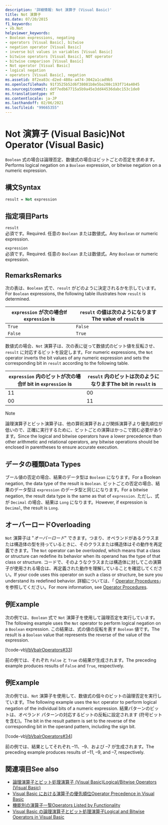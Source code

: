 ```yaml
---
description: '詳細情報: Not 演算子 (Visual Basic)'
title: Not 演算子
ms.date: 07/20/2015
f1_keywords:
- vb.Not
helpviewer_keywords:
- Boolean expressions, negating
- operators [Visual Basic], bitwise
- negation operator [Visual Basic]
- inverse bit values in variables [Visual Basic]
- bitwise operators [Visual Basic], NOT operator
- bitwise comparison [Visual Basic]
- Not operator [Visual Basic]
- logical negation
- operators [Visual Basic], negation
ms.assetid: 8f2ea83c-d2ed-480a-a474-3042a1cad9b5
ms.openlocfilehash: 91f3525b52d6f38081b8e5ba208c193f714a4045
ms.sourcegitcommit: ddf7edb67715a5b9a45e3dd44536dabc153c1de0
ms.translationtype: HT
ms.contentlocale: ja-JP
ms.lasthandoff: 02/06/2021
ms.locfileid: "99665355"
---
```

# <a name="not-operator-visual-basic"></a><span data-ttu-id="354fb-103">Not 演算子 (Visual Basic)</span><span class="sxs-lookup"><span data-stu-id="354fb-103">Not Operator (Visual Basic)</span></span>

<span data-ttu-id="354fb-104">`Boolean` 式の場合は論理否定、数値式の場合はビットごとの否定を求めます。</span><span class="sxs-lookup"><span data-stu-id="354fb-104">Performs logical negation on a `Boolean` expression, or bitwise negation on a numeric expression.</span></span>  
  
## <a name="syntax"></a><span data-ttu-id="354fb-105">構文</span><span class="sxs-lookup"><span data-stu-id="354fb-105">Syntax</span></span>  
  
```vb  
result = Not expression  
```  
  
## <a name="parts"></a><span data-ttu-id="354fb-106">指定項目</span><span class="sxs-lookup"><span data-stu-id="354fb-106">Parts</span></span>  

 `result`  
 <span data-ttu-id="354fb-107">必須です。</span><span class="sxs-lookup"><span data-stu-id="354fb-107">Required.</span></span> <span data-ttu-id="354fb-108">任意の `Boolean` または数値式。</span><span class="sxs-lookup"><span data-stu-id="354fb-108">Any `Boolean` or numeric expression.</span></span>  
  
 `expression`  
 <span data-ttu-id="354fb-109">必須です。</span><span class="sxs-lookup"><span data-stu-id="354fb-109">Required.</span></span> <span data-ttu-id="354fb-110">任意の `Boolean` または数値式。</span><span class="sxs-lookup"><span data-stu-id="354fb-110">Any `Boolean` or numeric expression.</span></span>  
  
## <a name="remarks"></a><span data-ttu-id="354fb-111">Remarks</span><span class="sxs-lookup"><span data-stu-id="354fb-111">Remarks</span></span>  

 <span data-ttu-id="354fb-112">次の表は、`Boolean` 式で、`result` がどのように決定されるかを示しています。</span><span class="sxs-lookup"><span data-stu-id="354fb-112">For `Boolean` expressions, the following table illustrates how `result` is determined.</span></span>  
  
|<span data-ttu-id="354fb-113">`expression` が次の場合</span><span class="sxs-lookup"><span data-stu-id="354fb-113">If `expression` is</span></span>|<span data-ttu-id="354fb-114">`result` の値は次のようになります</span><span class="sxs-lookup"><span data-stu-id="354fb-114">The value of `result` is</span></span>|  
|------------------------|------------------------------|  
|`True`|`False`|  
|`False`|`True`|  
  
 <span data-ttu-id="354fb-115">数値式の場合、`Not` 演算子は、次の表に従って数値式のビット値を反転させ、`result` に対応するビットを設定します。</span><span class="sxs-lookup"><span data-stu-id="354fb-115">For numeric expressions, the `Not` operator inverts the bit values of any numeric expression and sets the corresponding bit in `result` according to the following table.</span></span>  
  
|<span data-ttu-id="354fb-116">`expression` 内のビットが次の場合</span><span class="sxs-lookup"><span data-stu-id="354fb-116">If bit in `expression` is</span></span>|<span data-ttu-id="354fb-117">`result` 内のビットは次のようになります</span><span class="sxs-lookup"><span data-stu-id="354fb-117">The bit in `result` is</span></span>|  
|-------------------------------|----------------------------|  
|<span data-ttu-id="354fb-118">1</span><span class="sxs-lookup"><span data-stu-id="354fb-118">1</span></span>|<span data-ttu-id="354fb-119">0</span><span class="sxs-lookup"><span data-stu-id="354fb-119">0</span></span>|  
|<span data-ttu-id="354fb-120">0</span><span class="sxs-lookup"><span data-stu-id="354fb-120">0</span></span>|<span data-ttu-id="354fb-121">1</span><span class="sxs-lookup"><span data-stu-id="354fb-121">1</span></span>|  
  
> [!NOTE]
> <span data-ttu-id="354fb-122">論理演算子とビット演算子は、他の算術演算子および関係演算子より優先順位が低いので、正確に実行するために、ビットごとの演算はかっこで囲む必要があります。</span><span class="sxs-lookup"><span data-stu-id="354fb-122">Since the logical and bitwise operators have a lower precedence than other arithmetic and relational operators, any bitwise operations should be enclosed in parentheses to ensure accurate execution.</span></span>  
  
## <a name="data-types"></a><span data-ttu-id="354fb-123">データの種類</span><span class="sxs-lookup"><span data-stu-id="354fb-123">Data Types</span></span>  

 <span data-ttu-id="354fb-124">ブール値の否定の場合、結果のデータ型は `Boolean` になります。</span><span class="sxs-lookup"><span data-stu-id="354fb-124">For a Boolean negation, the data type of the result is `Boolean`.</span></span> <span data-ttu-id="354fb-125">ビットごとの否定の場合、結果のデータ型は `expression` のデータ型と同じになります。</span><span class="sxs-lookup"><span data-stu-id="354fb-125">For a bitwise negation, the result data type is the same as that of `expression`.</span></span> <span data-ttu-id="354fb-126">ただし、式が `Decimal` の場合、結果は `Long` になります。</span><span class="sxs-lookup"><span data-stu-id="354fb-126">However, if expression is `Decimal`, the result is `Long`.</span></span>  
  
## <a name="overloading"></a><span data-ttu-id="354fb-127">オーバーロード</span><span class="sxs-lookup"><span data-stu-id="354fb-127">Overloading</span></span>  

 <span data-ttu-id="354fb-128">`Not` 演算子は "*オーバーロード*" できます。つまり、オペランドがあるクラスまたは構造体の型を持っているときに、そのクラスまたは構造体はその動作を再定義できます。</span><span class="sxs-lookup"><span data-stu-id="354fb-128">The `Not` operator can be *overloaded*, which means that a class or structure can redefine its behavior when its operand has the type of that class or structure.</span></span> <span data-ttu-id="354fb-129">コードで、そのようなクラスまたは構造体に対してこの演算子が使用される場合は、再定義された動作を理解していることを確認してください。</span><span class="sxs-lookup"><span data-stu-id="354fb-129">If your code uses this operator on such a class or structure, be sure you understand its redefined behavior.</span></span> <span data-ttu-id="354fb-130">詳細については、「 [Operator Procedures](../../programming-guide/language-features/procedures/operator-procedures.md)」を参照してください。</span><span class="sxs-lookup"><span data-stu-id="354fb-130">For more information, see [Operator Procedures](../../programming-guide/language-features/procedures/operator-procedures.md).</span></span>  
  
## <a name="example"></a><span data-ttu-id="354fb-131">例</span><span class="sxs-lookup"><span data-stu-id="354fb-131">Example</span></span>  

 <span data-ttu-id="354fb-132">次の例では、`Boolean` 式で `Not` 演算子を使用して論理否定を実行しています。</span><span class="sxs-lookup"><span data-stu-id="354fb-132">The following example uses the `Not` operator to perform logical negation on a `Boolean` expression.</span></span> <span data-ttu-id="354fb-133">この結果は、式の値の反転を表す `Boolean` 値です。</span><span class="sxs-lookup"><span data-stu-id="354fb-133">The result is a `Boolean` value that represents the reverse of the value of the expression.</span></span>  
  
 [!code-vb[VbVbalrOperators#33](~/samples/snippets/visualbasic/VS_Snippets_VBCSharp/VbVbalrOperators/VB/Class1.vb#33)]  
  
 <span data-ttu-id="354fb-134">前の例では、それぞれ `False` と `True` の結果が生成されます。</span><span class="sxs-lookup"><span data-stu-id="354fb-134">The preceding example produces results of `False` and `True`, respectively.</span></span>  
  
## <a name="example"></a><span data-ttu-id="354fb-135">例</span><span class="sxs-lookup"><span data-stu-id="354fb-135">Example</span></span>  

 <span data-ttu-id="354fb-136">次の例では、`Not` 演算子を使用して、数値式の個々のビットの論理否定を実行しています。</span><span class="sxs-lookup"><span data-stu-id="354fb-136">The following example uses the `Not` operator to perform logical negation of the individual bits of a numeric expression.</span></span> <span data-ttu-id="354fb-137">結果パターンのビットは、オペランド パターンの対応するビットの反転に設定されます (符号ビットを含む)。</span><span class="sxs-lookup"><span data-stu-id="354fb-137">The bit in the result pattern is set to the reverse of the corresponding bit in the operand pattern, including the sign bit.</span></span>  
  
 [!code-vb[VbVbalrOperators#34](~/samples/snippets/visualbasic/VS_Snippets_VBCSharp/VbVbalrOperators/VB/Class1.vb#34)]  
  
 <span data-ttu-id="354fb-138">前の例では、結果としてそれぞれ –11、–9、および –7 が生成されます。</span><span class="sxs-lookup"><span data-stu-id="354fb-138">The preceding example produces results of –11, –9, and –7, respectively.</span></span>  
  
## <a name="see-also"></a><span data-ttu-id="354fb-139">関連項目</span><span class="sxs-lookup"><span data-stu-id="354fb-139">See also</span></span>

- [<span data-ttu-id="354fb-140">論理演算子とビット処理演算子 (Visual Basic)</span><span class="sxs-lookup"><span data-stu-id="354fb-140">Logical/Bitwise Operators (Visual Basic)</span></span>](logical-bitwise-operators.md)
- [<span data-ttu-id="354fb-141">Visual Basic における演算子の優先順位</span><span class="sxs-lookup"><span data-stu-id="354fb-141">Operator Precedence in Visual Basic</span></span>](operator-precedence.md)
- [<span data-ttu-id="354fb-142">機能別の演算子一覧</span><span class="sxs-lookup"><span data-stu-id="354fb-142">Operators Listed by Functionality</span></span>](operators-listed-by-functionality.md)
- [<span data-ttu-id="354fb-143">Visual Basic の論理演算子とビット処理演算子</span><span class="sxs-lookup"><span data-stu-id="354fb-143">Logical and Bitwise Operators in Visual Basic</span></span>](../../programming-guide/language-features/operators-and-expressions/logical-and-bitwise-operators.md)
